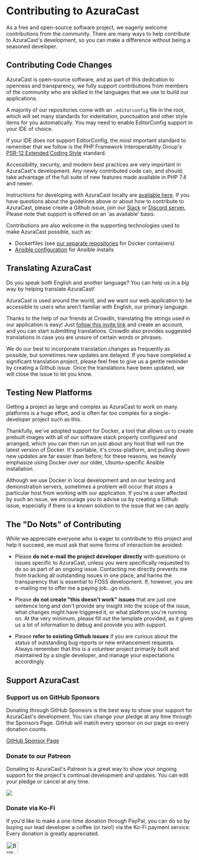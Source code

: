 # Contributing to AzuraCast

As a free and open-source software project, we eagerly welcome contributions from the community. There are many ways to help contribute to AzuraCast's development, so you can make a difference without being a seasoned developer.

## Contributing Code Changes

AzuraCast is open-source software, and as part of this dedication to openness and transparency, we fully support contributions from members of the community who are skilled in the languages that we use to build our applications.

A majority of our repositories come with an `.editorconfig` file in the root, which will set many standards for indentation, punctuation and other style items for you automatically. You may need to enable EditorConfig support in your IDE of choice.

If your IDE does not support EditorConfig, the most important standard to remember that we follow is the PHP Framework Interoperability Group's [PSR-12 Extended Coding Style](https://www.php-fig.org/psr/psr-12/) standard.

Accessibility, security, and modern best practices are very important in AzuraCast's development. Any newly contributed code can, and should, take advantage of the full suite of new features made available in PHP 7.4 and newer.
 
Instructions for developing with AzuraCast locally are [available here](/developers). If you have questions about the guidelines above or about how to contribute to AzuraCast, please create a Github issue, join our [Slack](https://www.azuracast.com/slack) or [Discord server.](https://www.azuracast.com/discord) Please note that support is offered on an 'as available' basis. 

Contributions are also welcome in the supporting technologies used to make AzuraCast possible, such as:

 - Dockerfiles (see [our separate repositories](https://github.com/AzuraCast) for Docker containers)
 - [Ansible configuration](https://github.com/AzuraCast/AzuraCast/tree/master/util/ansible) for Ansible installs
 


## Translating AzuraCast

Do you speak both English and another language? You can help us in a _big_ way by helping translate AzuraCast!

AzuraCast is used around the world, and we want our web application to be accessible to users who aren't familiar with English, our primary language.

Thanks to the help of our friends at CrowdIn, translating the strings used in our application is easy! Just [follow this invite link](https://crowdin.com/project/azuracast/invite) and create an account, and you can start submitting translations. CrowdIn also provides suggested translations in case you are unsure of certain words or phrases.

We do our best to incorporate translation changes as frequently as possible, but sometimes new updates are delayed. If you have completed a significant translation project, please feel free to give us a gentle reminder by creating a Github issue. Once the translations have been updated, we will close the issue to let you know.

## Testing New Platforms

Getting a project as large and complex as AzuraCast to work on many platforms is a huge effort, and is often far too complex for a single-developer project such as this.

Thankfully, we've adopted support for Docker, a tool that allows us to create prebuilt images with all of our software stack properly configured and arranged, which you can then run on just about any host that will run the latest version of Docker. It's portable, it's cross-platform, and pulling down new updates are far easier than before; for these reasons, we heavily emphasize using Docker over our older, Ubuntu-specific Ansible installation.

Although we use Docker in local development and on our testing and demonstration servers, sometimes a problem will occur that stops a particular host from working with our application. If you're a user affected by such an issue, we encourage you to advise us by creating a Github issue, especially if there is a known solution to the issue that we can apply.

## The "Do Nots" of Contributing

While we appreciate everyone who is eager to contribute to this project and help it succeed, we must ask that some forms of interaction be avoided:

 - Please **do not e-mail the project developer directly** with questions or issues specific to AzuraCast, unless you were specifically requested to do so as part of an ongoing issue. Contacting me directly prevents me from tracking all outstanding issues in one place, and harms the transparency that is essential to FOSS development. If, however, you are e-mailing me to offer me a paying job...go nuts.

 - Please **do not create "this doesn't work" issues** that are just one sentence long and don't provide any insight into the scope of the issue, what changes might have triggered it, or what platform you're running on. At the very minimum, please fill out the template provided, as it gives us a lot of information to debug and provide you with support.
 
 - Please **refer to existing Github issues** if you are curious about the status of outstanding bug reports or new enhancement requests. Always remember that this is a volunteer project primarily built and maintained by a single developer, and manage your expectations accordingly.

## Support AzuraCast

### Support us on GitHub Sponsors

Donating through GitHub Sponsors is the best way to show your support for AzuraCast's development. You can change your pledge at any time through the Sponsors Page. GitHub will match every sponsor on our page so every donation counts. 

[GitHub Sponsor Page][sponsor]


[sponsor]: https://github.com/sponsors/SlvrEagle23

### Donate to our Patreon

Donating to AzuraCast's Patreon is a great way to show your ongoing support for the project's continual development and updates. You can edit your pledge or cancel at any time.

<a href="https://www.patreon.com/bePatron?u=232463" target="_blank" title="Become a Patron"><img src="https://c5.patreon.com/external/logo/become_a_patron_button.png"></a>

### Donate via Ko-Fi

If you'd like to make a one-time donation through PayPal, you can do so by buying our lead developer a coffee (or two!) via the Ko-Fi payment service. Every donation is greatly appreciated.

<a href="https://ko-fi.com/A736ATQ" target="_blank" title="Buy me a coffee!"><img height='32' style='border:0px;height:32px;' src='https://az743702.vo.msecnd.net/cdn/kofi1.png?v=b' border='0' alt='Buy Me a Coffee at ko-fi.com' /></a>
